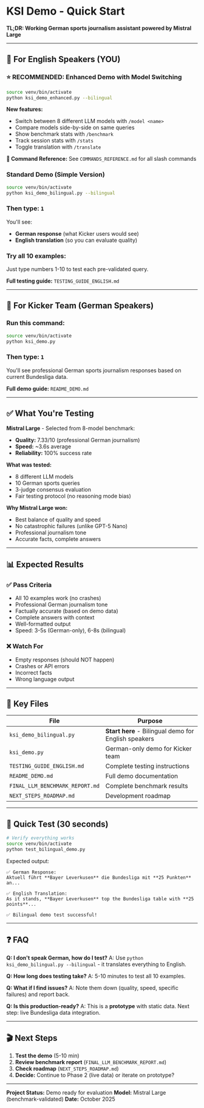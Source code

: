 # KSI Demo - Quick Start

**TL;DR: Working German sports journalism assistant powered by Mistral Large**

---

## 🚀 For English Speakers (YOU)

### ⭐ RECOMMENDED: Enhanced Demo with Model Switching

```bash
source venv/bin/activate
python ksi_demo_enhanced.py --bilingual
```

**New features:**
- Switch between 8 different LLM models with `/model <name>`
- Compare models side-by-side on same queries
- Show benchmark stats with `/benchmark`
- Track session stats with `/stats`
- Toggle translation with `/translate`

**📖 Command Reference:** See `COMMANDS_REFERENCE.md` for all slash commands

### Standard Demo (Simple Version)

```bash
source venv/bin/activate
python ksi_demo_bilingual.py --bilingual
```

### Then type: `1`

You'll see:
- **German response** (what Kicker users would see)
- **English translation** (so you can evaluate quality)

### Try all 10 examples:

Just type numbers 1-10 to test each pre-validated query.

**Full testing guide:** `TESTING_GUIDE_ENGLISH.md`

---

## 🎯 For Kicker Team (German Speakers)

### Run this command:

```bash
source venv/bin/activate
python ksi_demo.py
```

### Then type: `1`

You'll see professional German sports journalism responses based on current Bundesliga data.

**Full demo guide:** `README_DEMO.md`

---

## ✅ What You're Testing

**Mistral Large** - Selected from 8-model benchmark:
- **Quality:** 7.33/10 (professional German journalism)
- **Speed:** ~3.6s average
- **Reliability:** 100% success rate

**What was tested:**
- 8 different LLM models
- 10 German sports queries
- 3-judge consensus evaluation
- Fair testing protocol (no reasoning mode bias)

**Why Mistral Large won:**
- Best balance of quality and speed
- No catastrophic failures (unlike GPT-5 Nano)
- Professional journalism tone
- Accurate facts, complete answers

---

## 📊 Expected Results

### ✅ Pass Criteria

- All 10 examples work (no crashes)
- Professional German journalism tone
- Factually accurate (based on demo data)
- Complete answers with context
- Well-formatted output
- Speed: 3-5s (German-only), 6-8s (bilingual)

### ❌ Watch For

- Empty responses (should NOT happen)
- Crashes or API errors
- Incorrect facts
- Wrong language output

---

## 📁 Key Files

| File | Purpose |
|------|---------|
| `ksi_demo_bilingual.py` | **Start here** - Bilingual demo for English speakers |
| `ksi_demo.py` | German-only demo for Kicker team |
| `TESTING_GUIDE_ENGLISH.md` | Complete testing instructions |
| `README_DEMO.md` | Full demo documentation |
| `FINAL_LLM_BENCHMARK_REPORT.md` | Complete benchmark results |
| `NEXT_STEPS_ROADMAP.md` | Development roadmap |

---

## 🔧 Quick Test (30 seconds)

```bash
# Verify everything works
source venv/bin/activate
python test_bilingual_demo.py
```

Expected output:
```
✅ German Response:
Aktuell führt **Bayer Leverkusen** die Bundesliga mit **25 Punkten** an...

✅ English Translation:
As it stands, **Bayer Leverkusen** top the Bundesliga table with **25 points**...

✅ Bilingual demo test successful!
```

---

## ❓ FAQ

**Q: I don't speak German, how do I test?**
A: Use `python ksi_demo_bilingual.py --bilingual` - it translates everything to English.

**Q: How long does testing take?**
A: 5-10 minutes to test all 10 examples.

**Q: What if I find issues?**
A: Note them down (quality, speed, specific failures) and report back.

**Q: Is this production-ready?**
A: This is a **prototype** with static data. Next step: live Bundesliga data integration.

---

## 🎬 Next Steps

1. **Test the demo** (5-10 min)
2. **Review benchmark report** (`FINAL_LLM_BENCHMARK_REPORT.md`)
3. **Check roadmap** (`NEXT_STEPS_ROADMAP.md`)
4. **Decide:** Continue to Phase 2 (live data) or iterate on prototype?

---

**Project Status:** Demo ready for evaluation
**Model:** Mistral Large (benchmark-validated)
**Date:** October 2025
